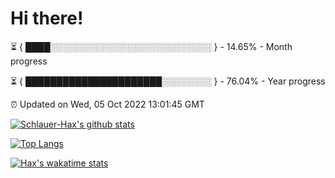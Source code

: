 # Hi there!

⏳ { ████░░░░░░░░░░░░░░░░░░░░░░░░░░ } - 14.65% - Month progress

⏳ { ██████████████████████░░░░░░░░ } - 76.04% - Year progress

⏰ Updated on Wed, 05 Oct 2022 13:01:45 GMT


[![Schlauer-Hax's github stats](https://github-readme-stats.vercel.app/api?username=Schlauer-Hax&show_icons=true&theme=dark&count_private=true)](https://github.com/Schlauer-Hax)


[![Top Langs](https://github-readme-stats.vercel.app/api/top-langs/?username=Schlauer-Hax&layout=compact&theme=dark)](https://github.com/Schlauer-Hax?tab=repositories)


[![Hax's wakatime stats](https://github-readme-stats.vercel.app/api/wakatime?username=Hax&theme=dark)](https://wakatime.com/@Hax)

